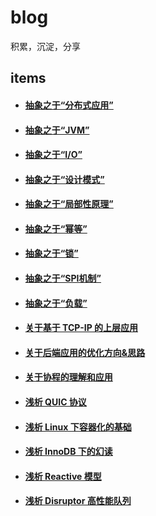 # blog

积累，沉淀，分享

## items

- #### [抽象之于“分布式应用”](https://github.com/BBLLMYD/blog/blob/master/blogs/%E6%8A%BD%E8%B1%A1%E4%B9%8B%E4%BA%8E%E2%80%9C%E5%88%86%E5%B8%83%E5%BC%8F%E5%BA%94%E7%94%A8%E2%80%9D.md)
- #### [抽象之于“JVM”](https://github.com/BBLLMYD/blog/blob/master/blogs/%E6%8A%BD%E8%B1%A1%E4%B9%8B%E4%BA%8E%E2%80%9CJVM%E2%80%9D.md)
- #### [抽象之于“I/O”](https://github.com/BBLLMYD/blog/blob/master/blogs/%E6%8A%BD%E8%B1%A1%E4%B9%8B%E4%BA%8E%E2%80%9CIO%E2%80%9D.md)
- #### [抽象之于“设计模式”](https://github.com/BBLLMYD/blog/blob/master/blogs/%E6%8A%BD%E8%B1%A1%E4%B9%8B%E4%BA%8E%E2%80%9C%E8%AE%BE%E8%AE%A1%E6%A8%A1%E5%BC%8F%E2%80%9D.md)
- #### [抽象之于“局部性原理”](https://github.com/BBLLMYD/blog/blob/master/blogs/%E6%8A%BD%E8%B1%A1%E4%B9%8B%E4%BA%8E%E2%80%9C%E5%B1%80%E9%83%A8%E6%80%A7%E5%8E%9F%E7%90%86%E2%80%9D.md)
- #### [抽象之于“幂等”](https://github.com/BBLLMYD/blog/blob/master/blogs/%E6%8A%BD%E8%B1%A1%E4%B9%8B%E4%BA%8E%E2%80%9C%E5%B9%82%E7%AD%89%E2%80%9D.md)
- #### [抽象之于“锁”](https://github.com/BBLLMYD/blog/blob/master/blogs/%E6%8A%BD%E8%B1%A1%E4%B9%8B%E4%BA%8E%E2%80%9C%E9%94%81%E2%80%9D.md)
- #### [抽象之于“SPI机制”](https://github.com/BBLLMYD/blog/blob/master/blogs/%E6%8A%BD%E8%B1%A1%E4%B9%8B%E4%BA%8E%E2%80%9CSPI%E6%9C%BA%E5%88%B6%E2%80%9D.md)
- #### [抽象之于“负载”](https://github.com/BBLLMYD/blog/blob/master/blogs/%E6%8A%BD%E8%B1%A1%E4%B9%8B%E4%BA%8E%E2%80%9C%E8%B4%9F%E8%BD%BD%E2%80%9D.md)
- #### [关于基于 TCP-IP 的上层应用](https://github.com/BBLLMYD/blog/blob/master/blogs/%E5%85%B3%E4%BA%8E%E5%9F%BA%E4%BA%8ETCP-IP%E7%9A%84%E4%B8%8A%E5%B1%82%E5%BA%94%E7%94%A8.md)
- #### [关于后端应用的优化方向&思路](https://github.com/BBLLMYD/blog/blob/master/blogs/%E5%85%B3%E4%BA%8E%E5%90%8E%E7%AB%AF%E5%BA%94%E7%94%A8%E7%9A%84%E4%BC%98%E5%8C%96%E6%96%B9%E5%90%91%26%E6%80%9D%E8%B7%AF.md)
- #### [关于协程的理解和应用](https://github.com/BBLLMYD/blog/blob/master/blogs/%E5%85%B3%E4%BA%8E%E5%8D%8F%E7%A8%8B%E7%9A%84%E7%90%86%E8%A7%A3%E5%92%8C%E5%BA%94%E7%94%A8.md)
- #### [浅析 QUIC 协议](https://github.com/BBLLMYD/blog/blob/master/blogs/%E6%B5%85%E6%9E%90QUIC%E5%8D%8F%E8%AE%AE.md)
- #### [浅析 Linux 下容器化的基础](https://github.com/BBLLMYD/blog/blob/master/blogs/%E6%B5%85%E6%9E%90Linux%E4%B8%8B%E5%AE%B9%E5%99%A8%E5%8C%96%E7%9A%84%E5%AE%9E%E7%8E%B0%E5%9F%BA%E7%A1%80.md)
- #### [浅析 InnoDB 下的幻读](https://github.com/BBLLMYD/blog/blob/master/blogs/%E6%B5%85%E6%9E%90InnoDB%E4%B8%8B%E7%9A%84%E5%B9%BB%E8%AF%BB.md)
- #### [浅析 Reactive 模型]()
- #### [浅析 Disruptor 高性能队列]()


